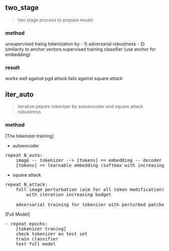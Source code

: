 ## two_stage
> two stage process to prepare model

### method
unsupervised traing tokenization by 
    - 1) adversarial robustness
    - 2) similarity to anchor vectors
supervised training classifier (use anchor for embedding)
### result
works well against pgd attack
fails against square attack

## iter_auto
> iterative pepare tokenizer by autoencoder and square attack robustness 

### method

[The tokenizer training]
- autoencoder
<pre>
repeat N_auto:
    image -- tokenizer --> [tokens] == embedding -- decoder --> image
    [tokens] == learnable embedding (softmax with increasing temperature)
</pre>

- square attack
<pre>
repeat N_attack:
    full image perturbation (aim for all token modification)
        with iteration increasing budget 

    adversarial training for tokenizer with perturbed patches
</pre>

[Full Model]
<pre>
- repeat epochs:
    [tokenizer traning]
    check tokenizer on test set
    train classifier
    test full model
</pre>
